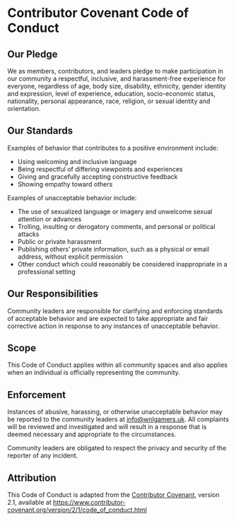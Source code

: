 # Contributor Covenant Code of Conduct

## Our Pledge

We as members, contributors, and leaders pledge to make participation in our community a respectful, inclusive, and harassment-free experience for everyone, regardless of age, body size, disability, ethnicity, gender identity and expression, level of experience, education, socio-economic status, nationality, personal appearance, race, religion, or sexual identity and orientation.

## Our Standards

Examples of behavior that contributes to a positive environment include:

- Using welcoming and inclusive language
- Being respectful of differing viewpoints and experiences
- Giving and gracefully accepting constructive feedback
- Showing empathy toward others

Examples of unacceptable behavior include:

- The use of sexualized language or imagery and unwelcome sexual attention or advances
- Trolling, insulting or derogatory comments, and personal or political attacks
- Public or private harassment
- Publishing others’ private information, such as a physical or email address, without explicit permission
- Other conduct which could reasonably be considered inappropriate in a professional setting

## Our Responsibilities

Community leaders are responsible for clarifying and enforcing standards of acceptable behavior and are expected to take appropriate and fair corrective action in response to any instances of unacceptable behavior.

## Scope

This Code of Conduct applies within all community spaces and also applies when an individual is officially representing the community.

## Enforcement

Instances of abusive, harassing, or otherwise unacceptable behavior may be reported to the community leaders at [info@wnlgamers.uk](mailto:info@wnlgamers.uk). All complaints will be reviewed and investigated and will result in a response that is deemed necessary and appropriate to the circumstances.

Community leaders are obligated to respect the privacy and security of the reporter of any incident.

## Attribution

This Code of Conduct is adapted from the [Contributor Covenant][homepage], version 2.1, available at https://www.contributor-covenant.org/version/2/1/code_of_conduct.html

[homepage]: https://www.contributor-covenant.org
